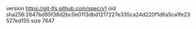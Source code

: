 version https://git-lfs.github.com/spec/v1
oid sha256:2647bd95f38d2bc0e0113dbd1217227e335ca24d220f1d6a5ca1fe23527ed155
size 7647
